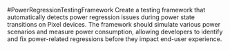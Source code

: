 #PowerRegressionTestingFramework 
Create a testing framework that automatically detects power regression issues during power state transitions on Pixel devices. The framework should simulate various power scenarios and measure power consumption, allowing developers to identify and fix power-related regressions before they impact end-user experience.

